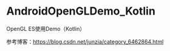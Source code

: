 # AndroidOpenGLDemo_Kotlin
OpenGL ES使用Demo（Kotlin）

参考博客：https://blog.csdn.net/junzia/category_6462864.html

